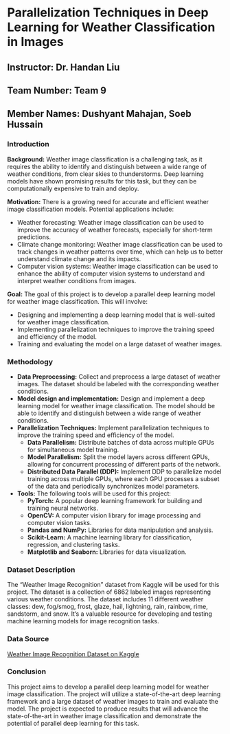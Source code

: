 # Parallelization Techniques in Deep Learning for Weather Classification in Images

## Instructor: Dr. Handan Liu
## Team Number: Team 9
## Member Names: Dushyant Mahajan, Soeb Hussain

### Introduction
**Background:** 
Weather image classification is a challenging task, as it requires the ability to identify and distinguish between a wide range of weather conditions, from clear skies to thunderstorms. Deep learning models have shown promising results for this task, but they can be computationally expensive to train and deploy.

**Motivation:**
There is a growing need for accurate and efficient weather image classification models. Potential applications include:
- Weather forecasting: Weather image classification can be used to improve the accuracy of weather forecasts, especially for short-term predictions.
- Climate change monitoring: Weather image classification can be used to track changes in weather patterns over time, which can help us to better understand climate change and its impacts.
- Computer vision systems: Weather image classification can be used to enhance the ability of computer vision systems to understand and interpret weather conditions from images.

**Goal:**
The goal of this project is to develop a parallel deep learning model for weather image classification. This will involve:
- Designing and implementing a deep learning model that is well-suited for weather image classification.
- Implementing parallelization techniques to improve the training speed and efficiency of the model.
- Training and evaluating the model on a large dataset of weather images.

### Methodology
- **Data Preprocessing:** Collect and preprocess a large dataset of weather images. The dataset should be labeled with the corresponding weather conditions.
- **Model design and implementation:** Design and implement a deep learning model for weather image classification. The model should be able to identify and distinguish between a wide range of weather conditions.
- **Parallelization Techniques:** Implement parallelization techniques to improve the training speed and efficiency of the model.
  - **Data Parallelism:** Distribute batches of data across multiple GPUs for simultaneous model training.
  - **Model Parallelism:** Split the model layers across different GPUs, allowing for concurrent processing of different parts of the network.
  - **Distributed Data Parallel (DDP):** Implement DDP to parallelize model training across multiple GPUs, where each GPU processes a subset of the data and periodically synchronizes model parameters.
- **Tools:** The following tools will be used for this project:
  - **PyTorch:** A popular deep learning framework for building and training neural networks.
  - **OpenCV:** A computer vision library for image processing and computer vision tasks.
  - **Pandas and NumPy:** Libraries for data manipulation and analysis.
  - **Scikit-Learn:** A machine learning library for classification, regression, and clustering tasks.
  - **Matplotlib and Seaborn:** Libraries for data visualization.

### Dataset Description
The “Weather Image Recognition” dataset from Kaggle will be used for this project.
The dataset is a collection of 6862 labeled images representing various weather conditions. The dataset includes 11 different weather classes: dew, fog/smog, frost, glaze, hail, lightning, rain, rainbow, rime, sandstorm, and snow. It’s a valuable resource for developing and testing machine learning models for image recognition tasks.

### Data Source
[Weather Image Recognition Dataset on Kaggle](https://www.kaggle.com/datasets/jehanbhathena/weather-dataset)

### Conclusion
This project aims to develop a parallel deep learning model for weather image classification. The project will utilize a state-of-the-art deep learning framework and a large dataset of weather images to train and evaluate the model. The project is expected to produce results that will advance the state-of-the-art in weather image classification and demonstrate the potential of parallel deep learning for this task.
